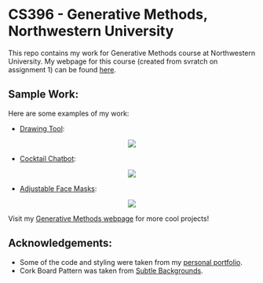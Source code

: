 # CS396 - Generative Methods, Northwestern University

This repo contains my work for Generative Methods course at Northwestern University.
My webpage for this course (created from svratch on assignment 1) can be found [here](https://yaelbenshalom.github.io/GenerativeMethods/index.html).



## Sample Work:
Here are some examples of my work:

* [Drawing Tool](https://yaelbenshalom.github.io/GenerativeMethods/a3/index.html):

<p align="center">
    <img align="center" src="https://github.com/YaelBenShalom/GenerativeMethods/blob/master/images/a3.gif">
</p>

* [Cocktail Chatbot](https://yaelbenshalom.github.io/GenerativeMethods/a5/index.html):

<p align="center">
    <img align="center" src="https://github.com/YaelBenShalom/GenerativeMethods/blob/master/images/a5.gif">
</p>
                             
* [Adjustable Face Masks](https://yaelbenshalom.github.io/GenerativeMethods/a9/index.html):

<p align="center">
    <img align="center" src="https://github.com/YaelBenShalom/GenerativeMethods/blob/master/images/a9.gif">
</p>

Visit my [Generative Methods webpage](https://yaelbenshalom.github.io/GenerativeMethods/index.html) for more cool projects!

## Acknowledgements:

* Some of the code and styling were taken from my [personal portfolio](https://yaelbenshalom.github.io).
* Cork Board Pattern was taken from [Subtle Backgrounds](https://www.toptal.com/designers/subtlepatterns/cork-board-pattern).
